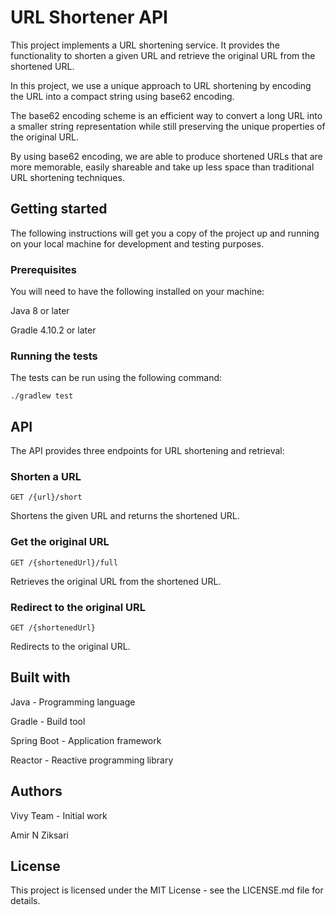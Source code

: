 # URL Shortener API
This project implements a URL shortening service. It provides the functionality to shorten a given URL and retrieve the original URL from the shortened URL.

In this project, we use a unique approach to URL shortening by encoding the URL into a compact string using base62 encoding.

The base62 encoding scheme is an efficient way to convert a long URL into a smaller string representation while still preserving the unique properties of the original URL.

By using base62 encoding, we are able to produce shortened URLs that are more memorable, easily shareable and take up less space than traditional URL shortening techniques.
## Getting started
The following instructions will get you a copy of the project up and running on your local machine for development and testing purposes.

### Prerequisites
You will need to have the following installed on your machine:

Java 8 or later

Gradle 4.10.2 or later

### Running the tests
The tests can be run using the following command:
```
./gradlew test
```
## API
The API provides three endpoints for URL shortening and retrieval:

### Shorten a URL
````
GET /{url}/short
````
Shortens the given URL and returns the shortened URL.

### Get the original URL
````
GET /{shortenedUrl}/full
````
Retrieves the original URL from the shortened URL.

### Redirect to the original URL
````
GET /{shortenedUrl}
````
Redirects to the original URL.

## Built with
Java - Programming language

Gradle - Build tool

Spring Boot - Application framework

Reactor - Reactive programming library

## Authors
Vivy Team - Initial work

Amir N Ziksari
## License
This project is licensed under the MIT License - see the LICENSE.md file for details.